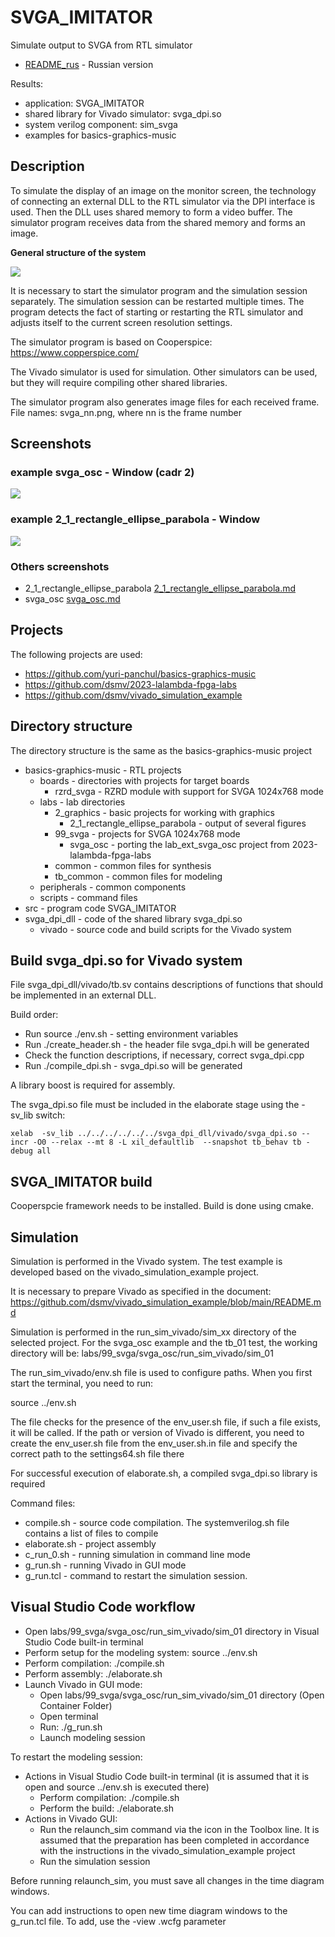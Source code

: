 # SVGA_IMITATOR

Simulate output to SVGA from RTL simulator

* [README_rus](./README_rus.md) - Russian version

Results:
* application: SVGA_IMITATOR
* shared library for Vivado simulator: svga_dpi.so
* system verilog component: sim_svga
* examples for basics-graphics-music 

## Description

To simulate the display of an image on the monitor screen, the technology of connecting an external DLL to the RTL simulator via the DPI interface is used. Then the DLL uses shared memory to form a video buffer. The simulator program receives data from the shared memory and forms an image.

__General structure of the system__

![](./doc/svga_imitator_top.png)

It is necessary to start the simulator program and the simulation session separately. The simulation session can be restarted multiple times.
The program detects the fact of starting or restarting the RTL simulator and adjusts itself to the current screen resolution settings.

The simulator program is based on Cooperspice:  https://www.copperspice.com/

The Vivado simulator is used for simulation. Other simulators can be used, but they will require compiling other shared libraries.

The simulator program also generates image files for each received frame. File names: svga_nn.png, where nn is the frame number

## Screenshots

### example svga_osc - Window (cadr 2)

![](./doc/svga_osc/example_ocs_window.png)


### example 2_1_rectangle_ellipse_parabola - Window 

![](./doc/2_1_rectangle_ellipse_parabola/window.png)


### Others screenshots

* 2_1_rectangle_ellipse_parabola [2_1_rectangle_ellipse_parabola.md](./doc/2_1_rectangle_ellipse_parabola.md)
* svga_osc [svga_osc.md](./doc/svga_osc.md)


## Projects

The following projects are used:

* https://github.com/yuri-panchul/basics-graphics-music
* https://github.com/dsmv/2023-lalambda-fpga-labs
* https://github.com/dsmv/vivado_simulation_example

## Directory structure

The directory structure is the same as the basics-graphics-music project
* basics-graphics-music - RTL projects
    * boards - directories with projects for target boards
        * rzrd_svga - RZRD module with support for SVGA 1024x768 mode
    * labs - lab directories
        * 2_graphics - basic projects for working with graphics
            * 2_1_rectangle_ellipse_parabola - output of several figures
        * 99_svga - projects for SVGA 1024x768 mode
            * svga_osc - porting the lab_ext_svga_osc project from 2023-lalambda-fpga-labs
        * common - common files for synthesis
        * tb_common - common files for modeling
    * peripherals - common components
    * scripts - command files
* src - program code SVGA_IMITATOR
* svga_dpi_dll - code of the shared library svga_dpi.so
    * vivado - source code and build scripts for the Vivado system


## Build svga_dpi.so for Vivado system

File svga_dpi_dll/vivado/tb.sv contains descriptions of functions that should be implemented in an external DLL.

Build order:

* Run source ./env.sh - setting environment variables
* Run ./create_header.sh - the header file svga_dpi.h will be generated
* Check the function descriptions, if necessary, correct svga_dpi.cpp
* Run ./compile_dpi.sh - svga_dpi.so will be generated

A library boost is required for assembly.

The svga_dpi.so file must be included in the elaborate stage using the -sv_lib switch:

    xelab  -sv_lib ../../../../../../svga_dpi_dll/vivado/svga_dpi.so --incr -O0 --relax --mt 8 -L xil_defaultlib  --snapshot tb_behav tb -debug all     

## SVGA_IMITATOR build

Cooperspcie framework needs to be installed. Build is done using cmake.

## Simulation

Simulation is performed in the Vivado system. The test example is developed based on the vivado_simulation_example project.

It is necessary to prepare Vivado as specified in the document: https://github.com/dsmv/vivado_simulation_example/blob/main/README.md

Simulation is performed in the run_sim_vivado/sim_xx directory of the selected project. For the svga_osc example and the tb_01 test, the working directory will be: labs/99_svga/svga_osc/run_sim_vivado/sim_01

The run_sim_vivado/env.sh file is used to configure paths. When you first start the terminal, you need to run:

source ../env.sh

The file checks for the presence of the env_user.sh file, if such a file exists, it will be called. If the path or version of Vivado is different, you need to create the env_user.sh file from the env_user.sh.in file and specify the correct path to the settings64.sh file there

For successful execution of elaborate.sh, a compiled svga_dpi.so library is required

Command files:

* compile.sh - source code compilation. The systemverilog.sh file contains a list of files to compile
* elaborate.sh - project assembly
* c_run_0.sh - running simulation in command line mode
* g_run.sh - running Vivado in GUI mode
* g_run.tcl - command to restart the simulation session.

## Visual Studio Code workflow

* Open labs/99_svga/svga_osc/run_sim_vivado/sim_01 directory in Visual Studio Code built-in terminal
* Perform setup for the modeling system: source ../env.sh
* Perform compilation: ./compile.sh
* Perform assembly: ./elaborate.sh
* Launch Vivado in GUI mode:
    * Open labs/99_svga/svga_osc/run_sim_vivado/sim_01 directory (Open Container Folder)
    * Open terminal
    * Run: ./g_run.sh
    * Launch modeling session 

To restart the modeling session:
* Actions in Visual Studio Code built-in terminal (it is assumed that it is open and source ../env.sh is executed there)
    * Perform compilation: ./compile.sh
    * Perform the build: ./elaborate.sh
* Actions in Vivado GUI:
    * Run the relaunch_sim command via the icon in the Toolbox line. It is assumed that the preparation has been completed in accordance with the instructions in the vivado_simulation_example project
    * Run the simulation session 

Before running relaunch_sim, you must save all changes in the time diagram windows.

You can add instructions to open new time diagram windows to the g_run.tcl file. To add, use the -view <name>.wcfg parameter
